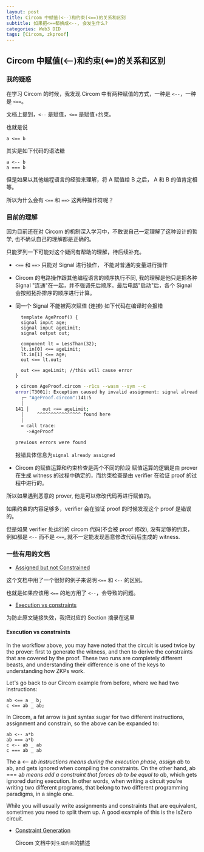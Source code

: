 ```yaml
---
layout: post
title: Circom 中赋值(<--)和约束(<==)的关系和区别
subtitle: 如果把<==都换成<--, 会发生什么?
categories: Web3 DID
tags: [Circom, zkproof]
---
```


## Circom 中赋值(<--)和约束(<==)的关系和区别

### 我的疑惑

在学习 Circom 的时候，我发现 Circom 中有两种赋值的方式，一种是 `<--`，一种是 `<==`。

文档上提到，`<--` 是赋值，`<==` 是赋值+约束。

也就是说

```circom
a <== b
```

其实是如下代码的语法糖

```circom
a <-- b
a === b
```

但是如果以其他编程语言的经验来理解，将 A 赋值给 B 之后， A 和 B 的值肯定相等。

所以为什么会有 `<==` 和 `==>` 这两种操作符呢？

### 目前的理解

因为目前还在对 Circom 的机制深入学习中，不敢说自己一定理解了这种设计的哲学, 也不确认自己的理解都是正确的。

只能罗列一下可能对这个疑问有帮助的理解，待后续补充。

- `<==` 和 `==>` 只能对 Signal 进行操作， 不能对普通的变量进行操作

- Circom 的电路操作跟其他编程语言的顺序执行不同, 我的理解是他只是把各种 Signal "连通"在一起，并不强调先后顺序。最后电路"启动"后，各个 Signal 会按照拓扑排序的顺序进行计算。

- 同一个 Signal 不能被两次赋值 (连接)
  如下代码在编译时会报错

  ```circom
    template AgeProof() {
    signal input age;
    signal input ageLimit;
    signal output out;

    component lt = LessThan(32);
    lt.in[0] <== ageLimit;
    lt.in[1] <== age;
    out <== lt.out;

    out <== ageLimit; //this will cause error
  }
  ```

  ```bash
  ❯ circom AgeProof.circom --r1cs --wasm --sym --c
  error[T3001]: Exception caused by invalid assignment: signal already assigned
    ┌─ "AgeProof.circom":141:5
    │
  141 │     out <== ageLimit;
    │     ^^^^^^^^^^^^^^^^ found here
    │
    = call trace:
      ->AgeProof

  previous errors were found
  ```

  报错具体信息为`signal already assigned`

- Circom 的赋值运算和约束检查是两个不同的阶段
  赋值运算的逻辑是由 prover 在生成 witness 的过程中确定的，而约束检查是由 verifier 在验证 proof 的过程中进行的。

所以如果遇到恶意的 prover, 他是可以修改代码再进行赋值的。

如果约束的内容足够多，verifier 会在验证 proof 的时候发现这个 proof 是错误的。

但是如果 verifier 处运行的 circom 代码(不会被 proof 修改), 没有足够的约束， 例如都是 `<--` 而不是 `<==`, 就不一定能发现恶意修改代码后生成的 witness.

### 一些有用的文档

- [Assigned but not Constrained](https://github.com/0xPARC/zk-bug-tracker#8-assigned-but-not-constrained)

这个文档中用了一个很好的例子来说明 `<==` 和 `<--` 的区别。

也就是如果应该用 `<==` 的地方用了 `<--`，会导致的问题。

- [Execution vs constraints](https://dev.to/spalladino/a-beginners-intro-to-coding-zero-knowledge-proofs-c56#:%7E:text=For%20instance%2C%20Circom%20only%20allows,be%20the%20set%20of%20constraints)

为防止原文链接失效，我把对应的 Section 摘录在这里

#### Execution vs constraints

In the workflow above, you may have noted that the circuit is used twice by the prover: first to generate the witness, and then to derive the constraints that are covered by the proof. These two runs are completely different beasts, and understanding their difference is one of the keys to understanding how ZKPs work.

Let's go back to our Circom example from before, where we had two instructions:

```circom
ab <== a _ b;
c <== ab _ ab;
```

In Circom, a fat arrow is just syntax sugar for two different instructions, assignment and constrain, so the above can be expanded to:

```circom
ab <-- a*b
ab === a*b
c <-- ab _ ab
c === ab _ ab
```

The a <-- a*b instructions means during the execution phase, assign a*b to ab, and gets ignored when compiling the constraints. On the other hand, ab === a*b means add a constraint that forces ab to be equal to a*b, which gets ignored during execution. In other words, when writing a circuit you're writing two different programs, that belong to two different programming paradigms, in a single one.

While you will usually write assignments and constraints that are equivalent, sometimes you need to split them up. A good example of this is the IsZero circuit.

- [Constraint Generation](https://docs.circom.io/circom-language/constraint-generation/)

  Circom 文档中对`生成约束`的描述
